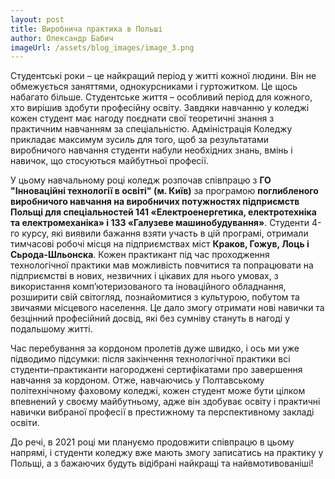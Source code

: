 ```yaml
---
layout: post
title: Виробнича практика в Польші
author: Олександр Бабич
imageUrl: /assets/blog_images/image_3.png
---
```

Студентські роки – це найкращий період у житті кожної людини. Він не обмежується заняттями, однокурсниками і гуртожитком. Це щось набагато більше. Студентське життя – особливий період для кожного, хто вирішив здобути професійну освіту. Завдяки навчанню у коледжі кожен студент має нагоду поєднати свої теоретичні знання з практичним навчанням за спеціальністю. Адміністрація Коледжу прикладає максимум зусиль для того, щоб за результатами виробничого навчання студенти набули необхідних знань, вмінь і навичок, що стосуються майбутньої професії.

У цьому навчальному році коледж розпочав співпрацю з <b>ГО "Інноваційні технології в освіті" (м. Київ)</b> за програмою <b>поглибленого виробничого навчання на виробничих потужностях підприємств Польщі для спеціальностей 141 «Електроенергетика, електротехніка та електромеханіка» і 133 «Галузеве машинобудування»</b>. Студенти 4-го курсу, які виявили бажання взяти участь в цій програмі, отримали тимчасові робочі місця на підприємствах міст <b>Краков, Гожув, Лоць і Сьрода-Шльонска</b>.
Кожен практикант під час проходження технологічної практики мав можливість повчитися та попрацювати на підприємстві в нових, незвичних і цікавих для нього умовах, з використання комп’ютеризованого та іноваційного обладнання, розширити свій світогляд, познайомитися з культурою, побутом та звичаями місцевого населення. Це дало змогу отримати нові навички та безцінний професійний досвід, які без сумніву стануть в нагоді у подальшому житті.  

Час перебування за кордоном пролетів дуже швидко, і ось ми уже підводимо підсумки: після закінчення технологічної практики всі студенти–практиканти нагороджені сертифікатами про завершення навчання за кордоном.
Отже, навчаючись у Полтавському політехнічному фаховому коледжі, кожен студент може бути цілком впевнений у своєму майбутньому, адже він здобуває освіту і практичні навички вибраної професії в престижному та перспективному закладі освіти.

До речі, в 2021 році ми плануємо продовжити співпрацю в цьому напрямі, і студенти коледжу вже мають змогу записатись на практику у Польщі, а з бажаючих будуть відібрані найкращі та найвмотивованіші!